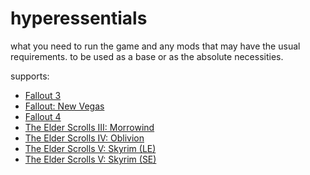 # hyperessentials
what you need to run the game and any mods that may have the usual requirements. to be used as a base or as the absolute necessities.

supports:

- [Fallout 3](./he-fo3.md)
- [Fallout: New Vegas](./he-fnv.md)
- [Fallout 4](./he-fo4.md)
- [The Elder Scrolls III: Morrowind](./he-tes3.md)
- [The Elder Scrolls IV: Oblivion](./he-tes4.md)
- [The Elder Scrolls V: Skyrim (LE)](./he-tes5le.md)
- [The Elder Scrolls V: Skyrim (SE)](./he-tes5se.md)
